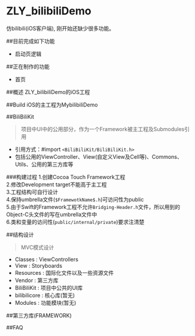 # ZLY_bilibiliDemo
仿bilibili(iOS客户端), 刚开始还缺少很多功能。

##目前完成如下功能
- 启动页逻辑

##正在制作的功能
- 首页

##概述
ZLY_bilibiliDemo的iOS工程

##Build
iOS的主工程为MybilibiliDemo

##BiliBiliKit
>项目中UI中的公用部分，作为一个Framework被主工程及Submodules引用

- 引用方式：#import `<BiliBiliKit/BiliBiliKit.h>`
- 包括公用的ViewController、View(自定义View及Cell等)、Commons、Utils、公用的第三方库等

###构建过程
1.创建Cocoa Touch Framework工程  
2.修改Development target不能高于主工程  
3.工程结构可自行设计  
4.保持umbrella文件(`$FramewotkName$.h`)可访问性为public  
5.由于Swift的Framework工程不允许`Bridging-Header.h`文件，所以用到的Object-C头文件的写在umbrella文件中  
6.类和变量的访问性(`public/internal/private`)要求注清楚

##结构设计
>MVC模式设计

- Classes : ViewControllers
- View : Storyboards
- Resources : 国际化文件以及一些资源文件
- Vendor : 第三方库
- BiliBiliKit : 项目中公共的UI库
- bilibilicore : 核心库(暂无)
- Modules : 功能模块(暂无)

##第三方库(FRAMEWORK)

##FAQ
